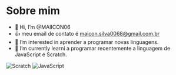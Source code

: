 # Sobre mim
- 👋 Hi, I’m @MAIICON06
- 👍 meu email de contato é maicon.silva0068@gmail.com.br  
- 👀 I’m interested in  aprender a programar novas linguagens.
- 🌱 I’m currently learni a programar recentemente a linguagem de JavaScript e Scratch.

![Scratch](https://img.shields.io/badge/Scratch-4097FF?style=for-the-badge&logo=Scratch&logoColor=white)
![JavaScript](https://img.shields.io/badge/JavaScript-323330?style=for-the-badge&logo=Javascript&logoColor=F7DF1E)

<!---  
MAIICON06/MAIICON06 is a ✨ special ✨ repository because its `README.md` (this file) appears on your GitHub profile.
You can click the Preview link to take a look at your changes.
--->
